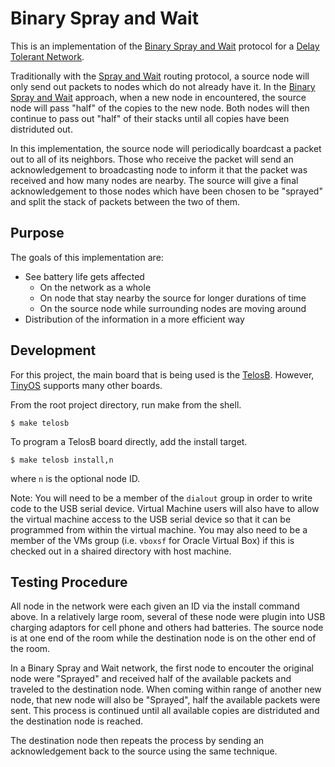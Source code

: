 # Binary Spray and Wait

This is an implementation of the [Binary Spray and Wait][1] protocol for a [Delay Tolerant Network][2].

Traditionally with the [Spray and Wait][3] routing protocol, a source node will only send out packets to nodes which do not already have it. In the [Binary Spray and Wait][1] approach, when a new node in encountered, the source node will pass "half" of the copies to the new node. Both nodes will then continue to pass out "half" of their stacks until all copies have been distriduted out.

In this implementation, the source node will periodically boardcast a packet out to all of its neighbors. Those who receive the packet will send an acknowledgement to broadcasting node to inform it that the packet was received and how many nodes are nearby. The source will give a final acknowledgement to those nodes which have been chosen to be "sprayed" and split the stack of packets between the two of them.

## Purpose

The goals of this implementation are:
 * See battery life gets affected
   * On the network as a whole
   * On node that stay nearby the source for longer durations of time
   * On the source node while surrounding nodes are moving around
 * Distribution of the information in a more efficient way

## Development

For this project, the main board that is being used is the [TelosB][4]. However, [TinyOS][5] supports many other boards.

From the root project directory, run make from the shell.

```
$ make telosb
```

To program a TelosB board directly, add the install target.

```
$ make telosb install,n
```

where `n` is the optional node ID.

Note: You will need to be a member of the `dialout` group in order to write code to the USB serial device. Virtual Machine users will also have to allow the virtual machine access to the USB serial device so that it can be programmed from within the virtual machine. You may also need to be a member of the VMs group (i.e. `vboxsf` for Oracle Virtual Box) if this is checked out in a shaired directory with host machine.

## Testing Procedure

All node in the network were each given an ID via the install command above. In a relatively large room, several of these node were plugin into USB charging adaptors for cell phone and others had batteries. The source node is at one end of the room while the destination node is on the other end of the room.

In a Binary Spray and Wait network, the first node to encouter the original node were "Sprayed" and received half of the available packets and traveled to the destination node. When coming within range of another new node, that new node will also be "Sprayed", half the available packets were sent. This process is continued until all available copies are distriduted and the destination node is reached.

The destination node then repeats the process by sending an acknowledgement back to the source using the same technique.

[1]: https://en.wikipedia.org/wiki/Routing_in_delay-tolerant_networking#Spray_and_Wait_versions
[2]: https://en.wikipedia.org/wiki/Delay-tolerant_networking
[3]: https://en.wikipedia.org/wiki/Routing_in_delay-tolerant_networking#Spray_and_Wait
[4]: http://www.memsic.com/wireless-sensor-networks/TPR2420
[5]: https://github.com/tinyos/tinyos-main
